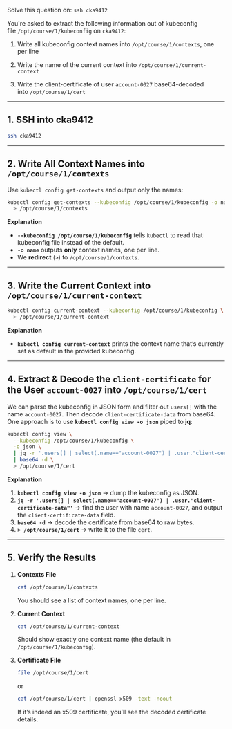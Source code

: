 Solve this question on: `ssh cka9412`

You're asked to extract the following information out of kubeconfig file `/opt/course/1/kubeconfig` on `cka9412`:

1. Write all kubeconfig context names into `/opt/course/1/contexts`, one per line
    
2. Write the name of the current context into `/opt/course/1/current-context`
    
3. Write the client-certificate of user `account-0027` base64-decoded into `/opt/course/1/cert`
---

## 1. SSH into cka9412

```bash
ssh cka9412
```

---

## 2. Write All Context Names into `/opt/course/1/contexts`

Use `kubectl config get-contexts` and output only the names:

```bash
kubectl config get-contexts --kubeconfig /opt/course/1/kubeconfig -o name \
  > /opt/course/1/contexts
```

**Explanation**

- **`--kubeconfig /opt/course/1/kubeconfig`** tells `kubectl` to read that kubeconfig file instead of the default.
- **`-o name`** outputs **only** context names, one per line.
- We **redirect** (`>`) to `/opt/course/1/contexts`.

---

## 3. Write the Current Context into `/opt/course/1/current-context`

```bash
kubectl config current-context --kubeconfig /opt/course/1/kubeconfig \
  > /opt/course/1/current-context
```

**Explanation**

- **`kubectl config current-context`** prints the context name that’s currently set as default in the provided kubeconfig.

---

## 4. Extract & Decode the `client-certificate` for the User **`account-0027`** into `/opt/course/1/cert`

We can parse the kubeconfig in JSON form and filter out `users[]` with the name `account-0027`. Then decode `client-certificate-data` from base64. One approach is to use **`kubectl config view -o json`** piped to **jq**:

```bash
kubectl config view \
  --kubeconfig /opt/course/1/kubeconfig \
  -o json \
  | jq -r '.users[] | select(.name=="account-0027") | .user."client-certificate-data"' \
  | base64 -d \
  > /opt/course/1/cert
```

**Explanation**

1. **`kubectl config view -o json`** → dump the kubeconfig as JSON.
2. **`jq -r '.users[] | select(.name=="account-0027") | .user."client-certificate-data"'`** → find the user with name `account-0027`, and output the `client-certificate-data` field.
3. **`base64 -d`** → decode the certificate from base64 to raw bytes.
4. **`> /opt/course/1/cert`** → write it to the file `cert`.

---

## 5. Verify the Results

1. **Contexts File**
    
    ```bash
    cat /opt/course/1/contexts
    ```
    
    You should see a list of context names, one per line.
    
2. **Current Context**
    
    ```bash
    cat /opt/course/1/current-context
    ```
    
    Should show exactly one context name (the default in `/opt/course/1/kubeconfig`).
    
3. **Certificate File**
    
    ```bash
    file /opt/course/1/cert
    ```
    
    or
    
    ```bash
    cat /opt/course/1/cert | openssl x509 -text -noout
    ```
    
    If it’s indeed an x509 certificate, you’ll see the decoded certificate details.
    


